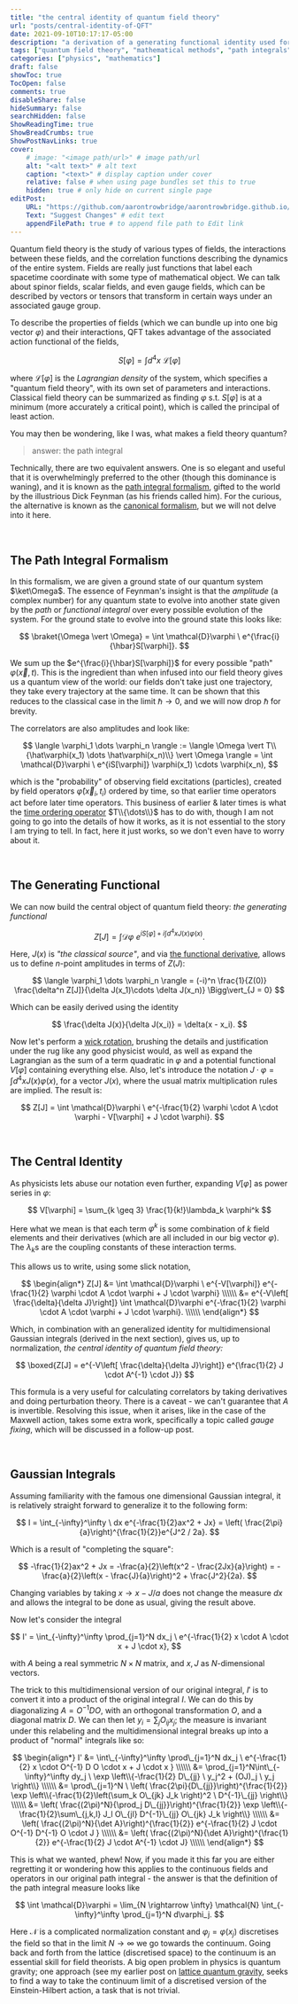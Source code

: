 ```yaml
---
title: "the central identity of quantum field theory"
url: "posts/central-identity-of-QFT"
date: 2021-09-10T10:17:17-05:00 
description: "a derivation of a generating functional identity used for calculating correlators"
tags: ["quantum field theory", "mathematical methods", "path integrals"]
categories: ["physics", "mathematics"] 
draft: false
showToc: true
TocOpen: false 
comments: true 
disableShare: false
hideSummary: false 
searchHidden: false
ShowReadingTime: true
ShowBreadCrumbs: true
ShowPostNavLinks: true 
cover:
    # image: "<image path/url>" # image path/url
    alt: "<alt text>" # alt text
    caption: "<text>" # display caption under cover
    relative: false # when using page bundles set this to true
    hidden: true # only hide on current single page
editPost:
    URL: "https://github.com/aarontrowbridge/aarontrowbridge.github.io/content"
    Text: "Suggest Changes" # edit text
    appendFilePath: true # to append file path to Edit link
---
```



Quantum field theory is the study of various types of fields, the interactions between these fields, and the correlation functions describing the dynamics of the entire system.  Fields are really just functions that label each spacetime coordinate with some type of mathematical object. We can talk about spinor fields, scalar fields, and even gauge fields, which can be described by vectors or tensors that transform in certain ways under an associated gauge group.

To describe the properties of fields (which we can bundle up into one big vector $\varphi$) and their interactions, QFT takes advantage of the associated action functional of the fields, 

$$
S[\varphi] = \int d^4x \ \mathcal{L}[\varphi] 
$$

where $\mathcal{L}[\varphi]$ is the *Lagrangian density* of the system, which specifies a "quantum field theory", with its own set of parameters and interactions. Classical field theory can be summarized as finding $\varphi$ s.t. $S[\varphi]$ is at a minimum (more accurately a critical point), which is called the principal of least action. 

You may then be wondering, like I was, what makes a field theory quantum?

> answer: the path integral

Technically, there are two equivalent answers. One is so elegant and useful that it is overwhelmingly preferred to the other (though this dominance is waning), and it is known as the [path integral formalism](https://en.wikipedia.org/wiki/Path_integral_formulation), gifted to the world by the illustrious Dick Feynman (as his friends called him). For the curious, the alternative is known as the [canonical formalism](https://en.wikipedia.org/wiki/Second_quantization), but we will not delve into it here.

<br>

## The Path Integral Formalism


In this formalism, we are given a ground state of our quantum system $\ket\Omega$.  The essence of Feynman's insight is that the *amplitude* (a complex number) for any quantum state to evolve into another state given by the *path* or *functional integral* over every possible evolution of the system.  For the ground state to evolve into the ground state this looks like:

$$
\braket{\Omega \vert \Omega} = \int \mathcal{D}\varphi \ e^{\frac{i}{\hbar}S[\varphi]}.
$$

We sum up the $e^{\frac{i}{\hbar}S[\varphi]}$ for every possible "path" $\varphi(\vec x, t)$. This is the ingredient than when infused into our field theory gives us a quantum view of the world: our fields don't take just one trajectory, they take every trajectory at the same time. It can be shown that this reduces to the classical case in the limit $\hbar \rightarrow 0$, and we will now drop $\hbar$ for brevity.  

The correlators are also amplitudes and look like:

$$
\langle \varphi_1 \dots \varphi_n \rangle := \langle \Omega \vert T\\{\hat\varphi(x_1) \dots \hat\varphi(x_n)\\} \vert \Omega \rangle = \int \mathcal{D}\varphi \ e^{iS[\varphi]} \varphi(x_1) \cdots \varphi(x_n),
$$

which is the "probability" of observing field excitations (particles), created by field operators $\hat\varphi(\vec x_i, t_i)$ ordered by time, so that earlier time operators act before later time operators.  This business of earlier & later times is what the [time ordering operator](https://en.wikipedia.org/wiki/Path-ordering) $T\\{\dots\\}$ has to do with, though I am not going to go into the details of how it works, as it is not essential to the story I am trying to tell.  In fact, here it just works, so we don't even have to worry about it. 

<br>

## The Generating Functional
We can now build the central object of quantum field theory: *the generating functional*

$$
Z[J] = \int \mathcal{D}\varphi \ e^{iS[\varphi] + i \int d^4x J(x) \varphi(x)}.
$$

Here, $J(x)$ is *"the classical source"*, and via [the functional derivative](https://en.wikipedia.org/wiki/Functional_derivative), allows us to define $n$-point amplitudes in terms of $Z(J)$:

$$
\langle \varphi_1 \dots \varphi_n \rangle  =  (-i)^n \frac{1}{Z(0)} \frac{\delta^n Z[J]}{\delta J(x_1)\cdots \delta J(x_n)} \Bigg\vert_{J = 0}
$$

Which can be easily derived using the identity

$$
\frac{\delta J(x)}{\delta J(x_i)} = \delta(x - x_i).
$$

Now let's perform a [wick rotation](https://en.wikipedia.org/wiki/Wick_rotation), brushing the details and justification under the rug like any good physicist would, as well as expand the Lagrangian as the sum of a term quadratic in $\varphi$ and a potential functional $V[\varphi]$ containing everything else.  Also, let's introduce the notation $J \cdot \varphi = \int d^4x J(x) \varphi(x)$, for a vector $J(x)$, where the usual matrix multiplication rules are implied.  The result is:


$$
Z[J] = \int \mathcal{D}\varphi \ e^{-\frac{1}{2} \varphi \cdot A \cdot \varphi - V[\varphi] + J \cdot \varphi}.
$$

<br>

## The Central Identity

As physicists lets abuse our notation even further, expanding $V[\varphi]$ as power series in $\varphi$:

$$
V[\varphi] = \sum_{k \geq 3} \frac{1}{k!}\lambda_k \varphi^k
$$

Here what we mean is that each term $\varphi^k$ is some combination of $k$ field elements and their derivatives (which are all included in our big vector $\varphi$).  The $\lambda_k$s are the coupling constants of these interaction terms. 

This allows us to write, using some slick notation,

$$
\begin{align*}
Z[J] &= \int \mathcal{D}\varphi \ e^{-V[\varphi]} e^{-\frac{1}{2} \varphi \cdot A \cdot \varphi + J \cdot \varphi} \\\\\\
&= e^{-V\left[ \frac{\delta}{\delta J}\right]} \int \mathcal{D}\varphi e^{-\frac{1}{2} \varphi \cdot A \cdot \varphi + J \cdot \varphi}. \\\\\\
\end{align*}
$$

Which, in combination with an generalized identity for multidimensional Gaussian integrals (derived in the next section), gives us, up to normalization, *the central identity of quantum field theory:*

$$
\boxed{Z[J] = e^{-V\left[ \frac{\delta}{\delta J}\right]} e^{\frac{1}{2} J \cdot A^{-1} \cdot J}}
$$

This formula is a very useful for calculating correlators by taking derivatives and doing perturbation theory.  There is a caveat - we can't guarantee that $A$ is invertible. Resolving this issue, when it arises, like in the case of the Maxwell action, takes some extra work, specifically a topic called *gauge fixing*, which will be discussed in a follow-up post.  


<br>

## Gaussian Integrals

Assuming familiarity with the famous one dimensional Gaussian integral, it is relatively straight forward to generalize it to the following form:

$$
I = \int_{-\infty}^\infty \ dx e^{-\frac{1}{2}ax^2 + Jx} = \left( \frac{2\pi}{a}\right)^{\frac{1}{2}}e^{J^2 / 2a}.
$$

Which is a result of "completing the square": 

$$
-\frac{1}{2}ax^2 + Jx = -\frac{a}{2}\left(x^2 - \frac{2Jx}{a}\right) = -\frac{a}{2}\left(x - \frac{J}{a}\right)^2 + \frac{J^2}{2a}.
$$  

Changing variables by taking $x \rightarrow x - J/a$ does not change the measure $dx$ and allows the integral to be done as usual, giving the result above. 

Now let's consider the integral 

$$
I' = \int_{-\infty}^\infty \prod_{j=1}^N dx_j \ e^{-\frac{1}{2} x \cdot A \cdot x + J \cdot x},
$$

with $A$ being a real symmetric $N\times N$ matrix, and $x, J$ as $N$-dimensional vectors. 

The trick to this multidimensional version of our original integral, $I'$ is to convert it into a product of the original integral $I$. We can do this by diagonalizing $A = O^{-1} D O$, with an orthogonal transformation $O$, and a diagonal matrix $D$. We can then let $y_i = \sum_j O_{ij} x_j$; the measure is invariant under this relabeling and the multidimensional integral breaks up into a product of "normal" integrals like so:

$$
\begin{align*}
I' &= \int\_{-\infty}^\infty \prod\_{j=1}^N dx_j \ e^{-\frac{1}{2} x \cdot O^{-1} D O \cdot x + J \cdot x } \\\\\\
&= \prod_{j=1}^N\int\_{-\infty}^\infty dy_j \ \exp \left\\{-\frac{1}{2} D\_{jj} \  y_j^2 + (OJ)_j \ y_j \right\\} \\\\\\
&= \prod\_{j=1}^N \ \left( \frac{2\pi}{D\_{jj}}\right)^{\frac{1}{2}} \exp \left\\{-\frac{1}{2}\left(\sum_k O\_{jk} J_k \right)^2 \ D^{-1}\_{jj} \right\\}  \\\\\\
&= \left( \frac{(2\pi)^N}{\prod_j D\_{jj}}\right)^{\frac{1}{2}} \exp \left\\{-\frac{1}{2}\sum\_{j,k,l} J_l O\_{jl} D^{-1}\_{jj} O\_{jk} J_k \right\\}  \\\\\\
&= \left( \frac{(2\pi)^N}{\det A}\right)^{\frac{1}{2}} e^{-\frac{1}{2} J \cdot O^{-1} D^{-1} O \cdot J }  \\\\\\
&= \left( \frac{(2\pi)^N}{\det A}\right)^{\frac{1}{2}} e^{-\frac{1}{2} J \cdot A^{-1} \cdot J}  \\\\\\
\end{align*}
$$

This is what we wanted, phew! Now, if you made it this far you are either regretting it or wondering how this applies to the continuous fields and operators in our original path integral - the answer is that the definition of the path integral measure looks like

$$ 
\int \mathcal{D}\varphi = \lim_{N \rightarrow \infty} \mathcal{N}  \int_{-\infty}^\infty \prod_{j=1}^N d\varphi_j.
$$

Here $\mathcal{N}$ is a complicated normalization constant and $\varphi_j = \varphi(x_j)$ discretises the field so that in the limit $N \rightarrow \infty$ we go towards the continuum.  Going back and forth from the lattice (discretised space) to the continuum is an essential skill for field theorists. A big open problem in physics is quantum gravity; one approach (see my earlier post on [lattice quantum gravity](https://aarontrowbridge.github.io/blog/2021/the-freeman-method/), seeks to find a way to take the continuum limit of a discretised version of the Einstein-Hilbert action, a task that is not trivial. 